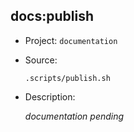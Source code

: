 ## docs:publish

- Project: `documentation`
- Source:

    ```shell
    .scripts/publish.sh
    ```

- Description:

    _documentation pending_
